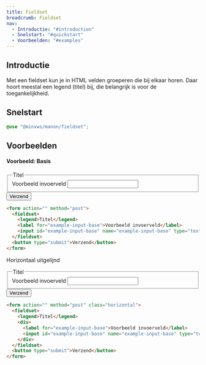 ```yaml
---
title: Fieldset
breadcrumb: Fieldset
nav:
  - Introductie: "#introduction"
  - Snelstart: "#quickstart"
  - Voorbeelden: "#examples"
---
```


<h2 id="introduction">Introductie</h2>

Met een fieldset kun je in HTML velden groeperen die bij elkaar horen. Daar hoort meestal een legend (titel) bij, die belangrijk is voor de toegankelijkheid.

<h2 id="quickstart">Snelstart</h2>

```scss
@use "@minvws/manon/fieldset";
```

<h2 id="examples">Voorbeelden</h2>

#### Voorbeeld: Basis

<form action="" method="post">
  <fieldset>
    <legend>Titel</legend>
    <label for="example-input-base">Voorbeeld invoerveld</label>
    <input id="example-input-base" name="example-input-base" type="text" />
  </fieldset>
  <button type="submit">Verzend</button>
</form>

```html
<form action="" method="post">
  <fieldset>
    <legend>Titel</legend>
    <label for="example-input-base">Voorbeeld invoerveld</label>
    <input id="example-input-base" name="example-input-base" type="text" />
  </fieldset>
  <button type="submit">Verzend</button>
</form>
```

Horizontaal uitgelijnd
<form action="" method="post" class="horizontal">
  <fieldset>
    <legend>Titel</legend>
    <div>
      <label for="example-input-base">Voorbeeld invoerveld</label>
      <input id="example-input-base" name="example-input-base" type="text" />
    </div>
  </fieldset>
  <button type="submit">Verzend</button>
</form>

```html
<form action="" method="post" class="horizontal">
  <fieldset>
    <legend>Titel</legend>
    <div>
      <label for="example-input-base">Voorbeeld invoerveld</label>
      <input id="example-input-base" name="example-input-base" type="text" />
    </div>
  </fieldset>
  <button type="submit">Verzend</button>
</form>
```
